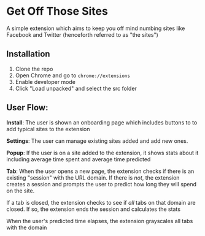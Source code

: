 # Get Off Those Sites

A simple extension which aims to keep you off mind numbing sites like Facebook and Twitter (henceforth referred to as "the sites")

## Installation

1. Clone the repo
2. Open Chrome and go to `chrome://extensions`
3. Enable developer mode
4. Click "Load unpacked" and select the src folder

## User Flow:

**Install**: The user is shown an onboarding page which includes buttons to to add typical sites to the extension

**Settings**: The user can manage existing sites added and add new ones.

**Popup**: If the user is on a site added to the extension, it shows stats about it including average time spent and average time predicted

**Tab**:
When the user opens a new page, the extension checks if there is an existing "session" with the URL domain. If there is _not_, the extension creates a session and prompts the user to predict how long they will spend on the site.

If a tab is closed, the extension checks to see if _all_ tabs on that domain are closed. If so, the extension ends the session and calculates the stats

When the user's predicted time elapses, the extension grayscales all tabs with the domain